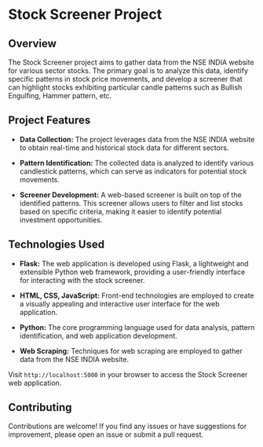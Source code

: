 # Stock Screener Project

## Overview

The Stock Screener project aims to gather data from the NSE INDIA website for various sector stocks. The primary goal is to analyze this data, identify specific patterns in stock price movements, and develop a screener that can highlight stocks exhibiting particular candle patterns such as Bullish Engulfing, Hammer pattern, etc.

## Project Features

- **Data Collection:** The project leverages data from the NSE INDIA website to obtain real-time and historical stock data for different sectors.

- **Pattern Identification:** The collected data is analyzed to identify various candlestick patterns, which can serve as indicators for potential stock movements.

- **Screener Development:** A web-based screener is built on top of the identified patterns. This screener allows users to filter and list stocks based on specific criteria, making it easier to identify potential investment opportunities.

## Technologies Used

- **Flask:** The web application is developed using Flask, a lightweight and extensible Python web framework, providing a user-friendly interface for interacting with the stock screener.

- **HTML, CSS, JavaScript:** Front-end technologies are employed to create a visually appealing and interactive user interface for the web application.

- **Python:** The core programming language used for data analysis, pattern identification, and web application development.

- **Web Scraping:** Techniques for web scraping are employed to gather data from the NSE INDIA website.

<!--
## Getting Started

1. **Clone the Repository:**


2. **Install Dependencies:**


3. **Run the Application:**
-->
Visit `http://localhost:5000` in your browser to access the Stock Screener web application.

## Contributing

Contributions are welcome! If you find any issues or have suggestions for improvement, please open an issue or submit a pull request.
<!--
## License

This project is licensed under the [MIT License](LICENSE).
-->
